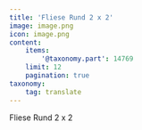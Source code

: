 ```yaml
---
title: 'Fliese Rund 2 x 2'
image: image.png
icon: image.png
content:
    items:
        '@taxonomy.part': 14769
    limit: 12
    pagination: true
taxonomy:
    tag: translate
---
```


Fliese Rund 2 x 2
